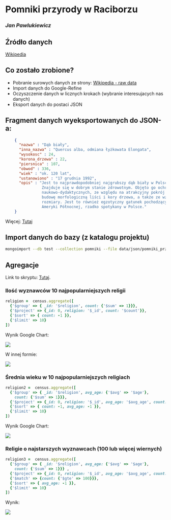 # Pomniki przyrody w Raciborzu

### *Jan Pawlukiewicz*

## Źródło danych
[Wikipedia](http://pl.wikipedia.org/wiki/Pomniki_przyrody_w_Raciborzu)

## Co zostało zrobione?

* Pobranie surowych danych ze strony: [Wikipedia - raw data](http://pl.wikipedia.org/w/index.php?title=Pomniki_przyrody_w_Raciborzu&action=edit&section=1)
* Import danych do Google-Refine
* Oczyszczenie danych w licznych krokach (wybranie interesujacych nas danych)
* Eksport danych do postaci JSON 


## Fragment danych wyeksportowanych do JSON-a:
```json
    {
      "nazwa" : "Dąb biały",
      "inna_nazwa" : "Quercus alba, odmiana łyżkowata Elongata",
      "wysokosc" : 24,
      "korona_drzewa" : 22,
      "piersnica" : 107,
      "obwod" : 336,
      "wiek" : "ok. 120 lat",
      "ustanowiono" : "17 grudnia 1992",
      "opis" : "Jest to najprawdopodobniej najgrubszy dąb biały w Polsce. 
                Znajduje się w dobrym stanie zdrowotnym. Objęto go ochroną w celach 
                naukowo-dydaktycznych, ze względu na atrakcyjny pokrój drzewa oraz 
                budowę morfologiczną liści i kory drzewa, a także ze względu na pokaźne 
                rozmiary. Jest to również egzotyczny gatunek pochodzący z 
                Ameryki Północnej, rzadko spotykany w Polsce."
    }
```
Więcej: [Tutaj](/data/json/pomniki_przyrody_w_raciborzu.json)


## Import danych do bazy (z katalogu projektu)
```bash
mongoimport --db test --collection pomniki --file data/json/pomniki_przyrody_w_raciborzu.json
```

## Agregacje

Link to skryptu: [Tutaj](/scripts/ruby/jpawlukiewicz.rb).

### Ilość wyznawców 10 najpopularniejszych religii

```ruby
religion =  census.aggregate([ 
  {'$group' => { _id: '$religion', count: {'$sum' => 1}}},
  {'$project' => {_id: 0, religion: '$_id', count: '$count'}},
  {'$sort' => { count: -1 }},
  {'$limit' => 10}
])
```

Wynik Google Chart:

![](https://raw.github.com/joshuaBE/data-refine/master/images/jpawlukiewicz/chart1.png)


W innej formie:

![](https://raw.github.com/joshuaBE/data-refine/master/images/jpawlukiewicz/chart2.png)


### Średnia wieku w 10 najpopularniejszych religiach

```ruby
religion2 =  census.aggregate([ 
  {'$group' => { _id: '$religion', avg_age: {'$avg' => '$age'}, 
    count: {'$sum' => 1}}},
  {'$project' => {_id: 0, religion: '$_id', avg_age: '$avg_age', count: '$count'}},
  {'$sort' => { count: -1, avg_age: -1 }},
  {'$limit' => 10}
])
```

Wynik Google Chart:

![](https://raw.github.com/joshuaBE/data-refine/master/images/jpawlukiewicz/chart3.png)


### Religie o najstarszych wyznawcach (100 lub więcej wiernych)

```ruby
religion3 =  census.aggregate([ 
  {'$group' => { _id: '$religion', avg_age: {'$avg' => '$age'}, 
    count: {'$sum' => 1}}} ,
  {'$project' => {_id: 0, religion: '$_id', avg_age: '$avg_age', count: '$count'}},
  {'$match' => {count: {'$gte' => 100}}},
  {'$sort' => { avg_age: -1 }},
  {'$limit' => 10}
])
```

Wynik:

![](https://raw.github.com/joshuaBE/data-refine/master/images/jpawlukiewicz/chart4.png)

